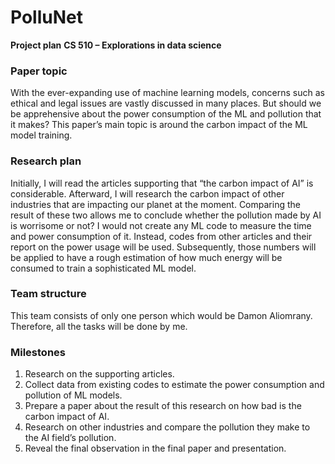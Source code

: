 # PolluNet

**Project plan**
**CS 510 – Explorations in data science**

### Paper topic
With the ever-expanding use of machine learning models, concerns such as ethical and legal issues are vastly discussed in many places. But should we be apprehensive about the power consumption of the ML and pollution that it makes? This paper’s main topic is around the carbon impact of the ML model training.
### Research plan
Initially, I will read the articles supporting that “the carbon impact of AI” is considerable. Afterward, I will research the carbon impact of other industries that are impacting our planet at the moment. Comparing the result of these two allows me to conclude whether the pollution made by AI is worrisome or not?
I would not create any ML code to measure the time and power consumption of it. Instead, codes from other articles and their report on the power usage will be used. Subsequently, those numbers will be applied to have a rough estimation of how much energy will be consumed to train a sophisticated ML model.
### Team structure
This team consists of only one person which would be Damon Aliomrany. Therefore, all the tasks will be done by me.
### Milestones
1.	Research on the supporting articles.
2.	Collect data from existing codes to estimate the power consumption and pollution of ML models.
3.	Prepare a paper about the result of this research on how bad is the carbon impact of AI.
4.	Research on other industries and compare the pollution they make to the AI field’s pollution.
5.	Reveal the final observation in the final paper and presentation.
